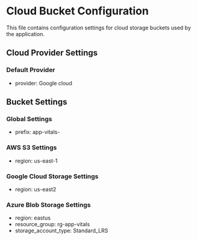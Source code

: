 
# Cloud Bucket Configuration

This file contains configuration settings for cloud storage buckets used by the application.

## Cloud Provider Settings

### Default Provider
- provider: Google cloud

## Bucket Settings

### Global Settings
- prefix: app-vitals-

### AWS S3 Settings
- region: us-east-1

### Google Cloud Storage Settings
- region: us-east2

### Azure Blob Storage Settings
- region: eastus
- resource_group: rg-app-vitals
- storage_account_type: Standard_LRS